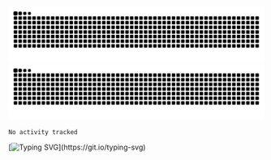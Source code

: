 ![Snake Animation](https://raw.githubusercontent.com/swisd/swisd/output/github-contribution-grid-snake-dark.svg#gh-dark-mode-only)
![Snake Animation](https://raw.githubusercontent.com/swisd/swisd/output/github-contribution-grid-snake.svg#gh-light-mode-only)

<p></p>

<!--START_SECTION:waka-->

```txt
No activity tracked
```

<!--END_SECTION:waka-->
[![Typing SVG](https://readme-typing-svg.herokuapp.com?size=9&lines=Touch+some+grass.)](https://git.io/typing-svg)